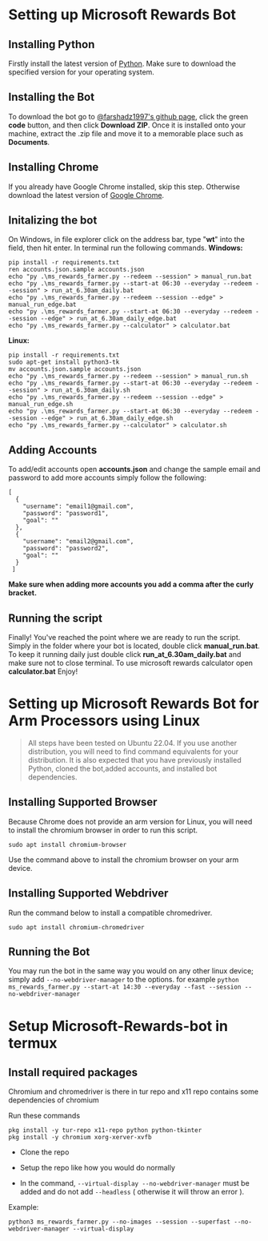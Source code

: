 # Setting up Microsoft Rewards Bot
## Installing Python
Firstly install the latest version of [Python](https://www.python.org/downloads/). Make sure to download the specified version for your operating system. 
## Installing the Bot
To download the bot go to [@farshadz1997's github page](https://github.com/farshadz1997/Microsoft-Rewards-bot), click the green **code** button, and then click **Download ZIP**. Once it is installed onto your machine, extract the .zip file and move it to a memorable place such as **Documents**.
## Installing Chrome
If you already have Google Chrome installed, skip this step. Otherwise download the latest version of [Google Chrome](https://www.google.com/intl/en_au/chrome/thank-you.html?statcb=0&installdataindex=empty&defaultbrowser=0).
## Initalizing the bot
On Windows, in file explorer click on the address bar, type "**wt**" into the field, then hit enter. In terminal run the following commands.
**Windows:**
```
pip install -r requirements.txt
ren accounts.json.sample accounts.json
echo "py .\ms_rewards_farmer.py --redeem --session" > manual_run.bat
echo "py .\ms_rewards_farmer.py --start-at 06:30 --everyday --redeem --session" > run_at_6.30am_daily.bat
echo "py .\ms_rewards_farmer.py --redeem --session --edge" > manual_run_edge.bat
echo "py .\ms_rewards_farmer.py --start-at 06:30 --everyday --redeem --session --edge" > run_at_6.30am_daily_edge.bat
echo "py .\ms_rewards_farmer.py --calculator" > calculator.bat
```
**Linux:**
```
pip install -r requirements.txt
sudo apt-get install python3-tk
mv accounts.json.sample accounts.json
echo "py .\ms_rewards_farmer.py --redeem --session" > manual_run.sh
echo "py .\ms_rewards_farmer.py --start-at 06:30 --everyday --redeem --session" > run_at_6.30am_daily.sh
echo "py .\ms_rewards_farmer.py --redeem --session --edge" > manual_run_edge.sh
echo "py .\ms_rewards_farmer.py --start-at 06:30 --everyday --redeem --session --edge" > run_at_6.30am_daily_edge.sh
echo "py .\ms_rewards_farmer.py --calculator" > calculator.sh
```
## Adding Accounts
To add/edit accounts open **accounts.json** and change the sample email and password to add more accounts simply follow the following:
```
[
  {
    "username": "email1@gmail.com",
    "password": "password1",
    "goal": ""
  },
  {
    "username": "email2@gmail.com",
    "password": "password2",
    "goal": ""
  }
 ]
 ```
**Make sure when adding more accounts you add a comma after the curly bracket.**
## Running the script
Finally! You've reached the point where we are ready to run the script. Simply in the folder where your bot is located, double click **manual_run.bat**. To keep it running daily just double click **run_at_6.30am_daily.bat** and make sure not to close terminal. To use microsoft rewards calculator open **calculator.bat** Enjoy!


# Setting up Microsoft Rewards Bot for Arm Processors using Linux

> All steps have been tested on Ubuntu 22.04. If you use another distribution, you will need to find command equivalents for your distribution. It is also expected that you have previously installed Python, cloned the bot,added accounts, and installed bot dependencies.

## Installing Supported Browser
Because Chrome does not provide an arm version for Linux, you will need to install the chromium browser in order to run this script.
```
sudo apt install chromium-browser
```
Use the command above to install the chromium browser on your arm device.

## Installing Supported Webdriver
Run the command below to install a compatible chromedriver.
```
sudo apt install chromium-chromedriver
```

## Running the Bot

You may run the bot in the same way you would on any other linux device; simply add `--no-webdriver-manager` to the options. for example `python ms_rewards_farmer.py --start-at 14:30 --everyday --fast --session --no-webdriver-manager`

# Setup Microsoft-Rewards-bot in termux

## Install required packages

Chromium and chromedriver is there in tur repo and x11 repo contains some dependencies of chromium

Run these commands

```
pkg install -y tur-repo x11-repo python python-tkinter
pkg install -y chromium xorg-xerver-xvfb
```

- Clone the repo
 
- Setup the repo like how you would do normally

- In the command, `--virtual-display --no-webdriver-manager` must be added and do not add `--headless` ( otherwise it will throw an error ).

Example:
```
python3 ms_rewards_farmer.py --no-images --session --superfast --no-webdriver-manager --virtual-display 
```
